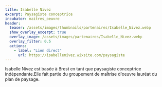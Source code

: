 ```yaml
---
title: Isabelle Nivez
excerpt: Paysagiste conceptrice
incubator: maitres_oeuvre
header:
  teaser: /assets/images/thumbnails/partenaires/Isabelle_Nivez.webp
  show_overlay_excerpt: true
  overlay_image: /assets/images/partenaires/Isabelle_Nivez.webp
  overlay_filter: 0.5
  actions:
    - label: "Lien direct"
      url: https://isabellenivez.wixsite.com/paysagiste
---
```


Isabelle Nivez est basée à Brest en tant que paysagiste conceptrice indépendante.Elle fait partie du groupement de maîtrise d'oeuvre lauréat du plan de paysage.
